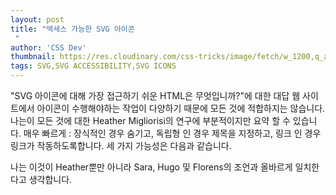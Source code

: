 ```yaml
---
layout: post
title: "액세스 가능한 SVG 아이콘
 "
author: 'CSS Dev'
thumbnail: https://res.cloudinary.com/css-tricks/image/fetch/w_1200,q_auto,f_auto/https://css-tricks.com/wp-content/uploads/2020/12/accessible-icons.png
tags: SVG,SVG ACCESSIBILITY,SVG ICONS
---
```



"SVG 아이콘에 대해 가장 접근하기 쉬운 HTML은 무엇입니까?"에 대한 대답
 웹 사이트에서 아이콘이 수행해야하는 작업이 다양하기 때문에 모든 것에 적합하지는 않습니다.
 나는이 모든 것에 대한 Heather Migliorisi의 연구에 부분적이지만 요약 할 수 있습니다.
 매우 빠르게 : 장식적인 경우 숨기고, 독립형 인 경우 제목을 지정하고, 링크 인 경우 링크가 작동하도록합니다.
 세 가지 가능성은 다음과 같습니다.
 

나는 이것이 Heather뿐만 아니라 Sara, Hugo 및 Florens의 조언과 올바르게 일치한다고 생각합니다.
 